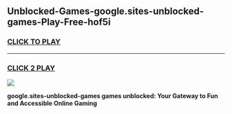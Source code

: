 
## Unblocked-Games-google.sites-unblocked-games-Play-Free-hof5i
<h3>
<a href="https://premium76.site?title=google.sites-unblocked-games&ref=20A">CLICK TO PLAY</a></h3>
<hr>

<h3>
<a href="https://premium76.site?title=google.sites-unblocked-games&ref=20A">CLICK 2 PLAY</a>
  
</h3>

<a href="https://premium76.site?title=google.sites-unblocked-games&ref=20A"><img src="https://clearcache.store/games.png"></a>


**google.sites-unblocked-games games unblocked: Your Gateway to Fun and Accessible Online Gaming**
